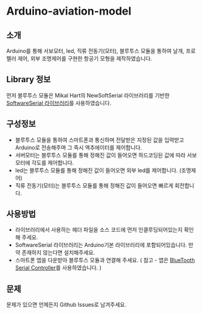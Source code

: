 # Arduino-aviation-model

## 소개
Arduino를 통해 서보모터, led, 직류 전동기(모터), 블루투스 모듈을 통하여 날개, 프로펠러 제어, 외부 조명제어를 구현한 항공기 모형을 제작하였습니다.

## Library 정보

먼저 블루투스 모듈은 Mikal Hart의 NewSoftSerial 라이브러리를 기반한 [SoftwareSerial 라이브러리](https://www.arduino.cc/en/Reference/softwareSerial)를 사용하였습니다.

## 구성정보

- 블루투스 모듈을 통하여 스마트폰과 통신하며 전달받은 지정된 값을 입력받고 Arduino로 전송해주며 그 즉시 액추에이터를 제어합니다. 
- 서버모터는 블루투스 모듈를 통해 정해진 값이 들어오면 하드코딩된 값에 따라 서보모터에 각도를 제어합니다.
- led는 블루투스 모듈를 통해 정해진 값이 들어오면 외부 led를 제어합니다. (조명제어)
- 직류 전동기(모터)는 블루투스 모듈를 통해 정해진 값이 들어오면 빠르게 회전합니다.



## 사용방법

- 라이브러리에서 사용하는 헤더 파일을 소스 코드에 먼저 인클루딩되어있는지 확인해 주세요.
- SoftwareSerial 라이브러리는 Arduino기본 라이브러리에 포함되어있습니다. 만약 존재하지 않는다면 설치해주세요.
- 스마트폰 앱을 다운받아 블루투스 모듈과 연결해 주세요. ( 참고 - 앱은 [BlueTooth Serial Controller](https://play.google.com/store/apps/details?id=nextprototypes.BTSerialController&hl=ko&gl=US)를 사용하였습니다. )



## 문제

문제가 있으면 언제든지 Github Issues로 남겨주세요.
